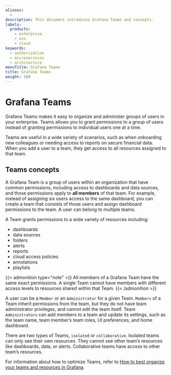 ```yaml
---
aliases:
  - 
description: This document introduces Grafana Teams and concepts.
labels:
  products:
    - enterprise
    - oss
    - cloud
keywords:
  - authorization
  - microservices
  - architecture
menuTitle: Grafana Teams
title: Grafana Teams
weight: 100
---
```


# Grafana Teams

Grafana Teams makes it easy to organize and administer groups of users in your enterprise. Teams allows you to grant permissions to a group of users instead of granting permissions to individual users one at a time.

Teams are useful in a wide variety of scenarios, such as when onboarding new colleagues or needing access to reports on secure financial data. When you add a user to a team, they get access to all resources assigned to that team.

## Teams concepts

A Grafana Team is a group of users within an organization that have common permissions, including access to dashboards and data sources, and those permissions apply to **all members** of that team. For example, instead of assigning six users access to the same dashboard, you can create a team that consists of those users and assign dashboard permissions to the team. A user can belong to multiple teams.

A Team grants permissions to a wide variety of resources including:

- dashboards
- data sources
- folders
- alerts
- reports
- cloud access policies
- annotations
- playlists

{{< admonition type="note" >}}
All members of a Grafana Team have the same exact permissions. A single Team cannot have members with different access levels to resources shared within that Team.
{{< /admonition >}}

A user can be a `Member` or an `Administrator` for a given Team. `Members` of a Team inherit permissions from the team, but they do not have team administrator privileges, and cannot edit the team itself. Team `Administrators` can add members to a team and update its settings, such as the team name, team member’s team roles, UI preferences, and home dashboard.

There are two types of Teams, `isolated` or `collaborative`. Isolated teams can only see their own resources. They cannot see other team’s resources like dashboards, data, or alerts. Collaborative teams have access to other team’s resources.

For information about how to optimize Teams, refer to [How to best organize your teams and resources in Grafana](https://grafana.com/blog/2022/03/14/how-to-best-organize-your-teams-and-resources-in-grafana/).



